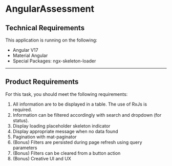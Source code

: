 # AngularAssessment

## Technical Requirements

This application is running on the following:

- Angular V17
- Material Angular
- Special Packages: ngx-skeleton-loader

---

## Product Requirements

For this task, you should meet the following requirements:

1. All information are to be displayed in a table. The use of RxJs is required.
2. Information can be filtered accordingly with search and dropdown (for
   status).
3. Display loading placeholder skeleton indicator
4. Display appropriate message when no data found
5. Pagination with mat-paginator
6. (Bonus) Filters are persisted during page refresh using query parameters
7. (Bonus) Filters can be cleared from a button action
8. (Bonus) Creative UI and UX

